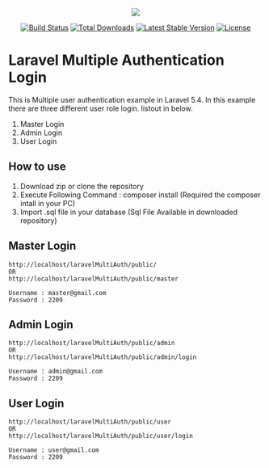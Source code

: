 <p align="center"><img src="https://laravel.com/assets/img/components/logo-laravel.svg"></p>

<p align="center">
<a href="https://travis-ci.org/laravel/framework"><img src="https://travis-ci.org/laravel/framework.svg" alt="Build Status"></a>
<a href="https://packagist.org/packages/laravel/framework"><img src="https://poser.pugx.org/laravel/framework/d/total.svg" alt="Total Downloads"></a>
<a href="https://packagist.org/packages/laravel/framework"><img src="https://poser.pugx.org/laravel/framework/v/stable.svg" alt="Latest Stable Version"></a>
<a href="https://packagist.org/packages/laravel/framework"><img src="https://poser.pugx.org/laravel/framework/license.svg" alt="License"></a>
</p>

<h1>Laravel Multiple Authentication Login</h1>

This is Multiple user authentication example in Laravel 5.4. In this example there are three different user role login. listout in below.

1. Master Login
2. Admin Login
3. User Login

## How to use

1. Download zip or clone the repository
2. Execute Following Command : composer install (Required the composer intall in your PC)
3. Import .sql file in your database (Sql File Available in downloaded repository)

## Master Login
    
    http://localhost/laravelMultiAuth/public/
    OR
    http://localhost/laravelMultiAuth/public/master
    
    Username : master@gmail.com
    Password : 2209
    
## Admin Login
    
    http://localhost/laravelMultiAuth/public/admin
    OR
    http://localhost/laravelMultiAuth/public/admin/login
    
    Username : admin@gmail.com
    Password : 2209
    
## User Login
    
    http://localhost/laravelMultiAuth/public/user
    OR
    http://localhost/laravelMultiAuth/public/user/login

    Username : user@gmail.com
    Password : 2209
